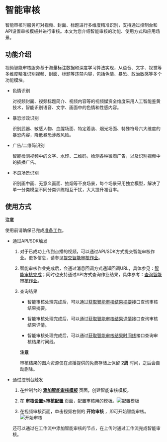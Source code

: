 智能审核 
=========================

智能审核时服务可对视频、封面、标题进行多维度精准识别，支持通过控制台和API设置审核模板并进行审核。本文为您介绍智能审核的功能、使用方式和应用场景。

功能介绍 
-------------------------

视频智能审核服务基于海量标注数据和深度学习算法实现，从语音、文字、视觉等多维度精准识别视频、封面、标题等违禁内容，包括色情、暴恐、政治敏感等多个功能模块。

* 色情识别

  对视频封面、视频标题简介、视频内容等的视频媒资全维度采用人工智能鉴黄技术，智能识别语音、文字、画面中的色情和性感内容。
  

* 暴恐涉政识别

  识别武器、敏感人物、血腥场面、特定着装、烟光场面、特殊符号六大维度的暴恐内容，降低暴恐涉政风险。
  

* 广告/二维码识别

  智能检测视频中的文字、水印、二维码，检测各种微商广告，以及识别视频中的插播广告。
  

* 不良场景识别

  识别画中画、无意义画面、抽烟等不良场景，每个场景采用独立模型，解决了单一分类模型不同分类训练相互干扰，大大提升准召率。
  




使用方式 
-------------------------

**注意**

使用前请确保已完成[准备工作](/cn.zh-CN/开发指南/媒体审核/概述.md)。

* 通过API/SDK触发

  1. 对于已成功上传到点播的视频，可以通过API/SDK方式提交智能审核作业。更多信息，请参见[提交智能审核作业](/cn.zh-CN/服务端API/媒体审核/智能审核/提交智能审核作业.md)。

     
  
  2. 智能审核作业完成后，会通过消息回调方式通知回调URL，具体参见：[智能审核完成](/cn.zh-CN/开发指南/事件通知/事件列表/智能审核完成.md)；同时也支持通过API方式查询作业结果，具体参考：[查询智能审核作业](/cn.zh-CN/服务端API/媒体审核/智能审核/查询智能审核作业.md)。

     
  
  3. 查询结果

     * 智能审核处理完成后，可以通过[获取智能审核结果摘要](/cn.zh-CN/服务端API/媒体审核/智能审核/获取智能审核结果摘要.md)接口查询审核结果摘要。

       
     
     * 智能审核处理完成后，可以通过[获取智能审核结果详情](/cn.zh-CN/服务端API/媒体审核/智能审核/获取智能审核结果详情.md)接口查询审核结果详情。

       
     
     * 智能审核处理完成后，可以通过[获取智能审核结果时间线](/cn.zh-CN/服务端API/媒体审核/智能审核/获取智能审核结果时间线.md)接口查询审核结果时间线。

       
     

     
     **注意**

     审核结果的图片资源仅在点播提供的免费存储上保留 **2周** 时间，之后会自动删除。
     
  

  




<!-- -->

* 通过控制台触发

  1. 在控制台的 **[添加智能审核模板](https://vod.console.aliyun.com/settings/transcode/add#/check/setting/template/add)** 页面，创建智能审核模板。

     
  
  2. 在 **[审核设置\>审核配置](https://vod.console.aliyun.com/settings/transcode/add#/check/setting)** 页面，配置审核用的模板。![配置模板](https://static-aliyun-doc.oss-accelerate.aliyuncs.com/assets/img/zh-CN/8007585061/p182137.png)

     
  
  3. 在视频审核页面，单击视频右侧的 **开始审核** ，即可开始智能审核。![开始审核](https://static-aliyun-doc.oss-accelerate.aliyuncs.com/assets/img/zh-CN/8007585061/p182141.png)

     
  

  

  还可以通过在工作流中添加智能审核的节点，在上传时通过工作流完成智能审核。
  



